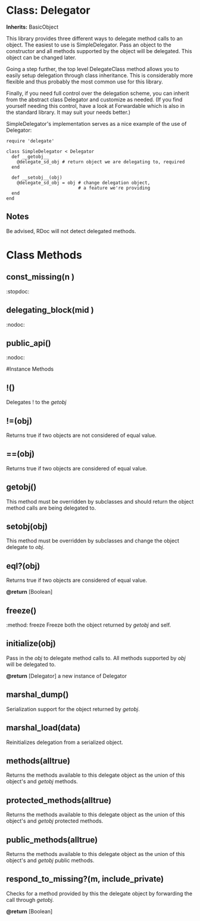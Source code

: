 # Class: Delegator
**Inherits:** BasicObject
    

This library provides three different ways to delegate method calls to an
object.  The easiest to use is SimpleDelegator.  Pass an object to the
constructor and all methods supported by the object will be delegated.  This
object can be changed later.

Going a step further, the top level DelegateClass method allows you to easily
setup delegation through class inheritance.  This is considerably more
flexible and thus probably the most common use for this library.

Finally, if you need full control over the delegation scheme, you can inherit
from the abstract class Delegator and customize as needed.  (If you find
yourself needing this control, have a look at Forwardable which is also in the
standard library.  It may suit your needs better.)

SimpleDelegator's implementation serves as a nice example of the use of
Delegator:

    require 'delegate'

    class SimpleDelegator < Delegator
      def __getobj__
        @delegate_sd_obj # return object we are delegating to, required
      end

      def __setobj__(obj)
        @delegate_sd_obj = obj # change delegation object,
                               # a feature we're providing
      end
    end

## Notes

Be advised, RDoc will not detect delegated methods.


# Class Methods
## const_missing(n ) [](#method-c-const_missing)
:stopdoc:
## delegating_block(mid ) [](#method-c-delegating_block)
:nodoc:
## public_api() [](#method-c-public_api)
:nodoc:

#Instance Methods
## !() [](#method-i-!)
Delegates ! to the _*getobj*_

## !=(obj) [](#method-i-!=)
Returns true if two objects are not considered of equal value.

## ==(obj) [](#method-i-==)
Returns true if two objects are considered of equal value.

## __getobj__() [](#method-i-__getobj__)
This method must be overridden by subclasses and should return the object
method calls are being delegated to.

## __setobj__(obj) [](#method-i-__setobj__)
This method must be overridden by subclasses and change the object delegate to
*obj*.

## eql?(obj) [](#method-i-eql?)
Returns true if two objects are considered of equal value.

**@return** [Boolean] 

## freeze() [](#method-i-freeze)
:method: freeze Freeze both the object returned by _*getobj*_ and self.

## initialize(obj) [](#method-i-initialize)
Pass in the *obj* to delegate method calls to.  All methods supported by *obj*
will be delegated to.

**@return** [Delegator] a new instance of Delegator

## marshal_dump() [](#method-i-marshal_dump)
Serialization support for the object returned by _*getobj*_.

## marshal_load(data) [](#method-i-marshal_load)
Reinitializes delegation from a serialized object.

## methods(alltrue) [](#method-i-methods)
Returns the methods available to this delegate object as the union of this
object's and _*getobj*_ methods.

## protected_methods(alltrue) [](#method-i-protected_methods)
Returns the methods available to this delegate object as the union of this
object's and _*getobj*_ protected methods.

## public_methods(alltrue) [](#method-i-public_methods)
Returns the methods available to this delegate object as the union of this
object's and _*getobj*_ public methods.

## respond_to_missing?(m, include_private) [](#method-i-respond_to_missing?)
Checks for a method provided by this the delegate object by forwarding the
call through _*getobj*_.

**@return** [Boolean] 

